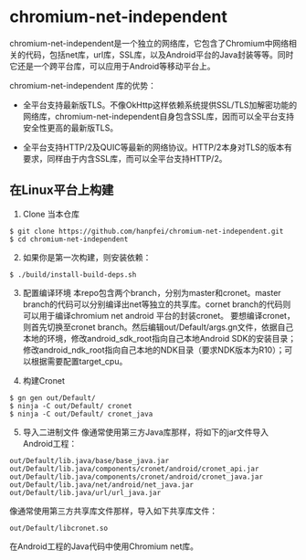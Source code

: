 # chromium-net-independent

chromium-net-independent是一个独立的网络库，它包含了Chromium中网络相关的代码，包括net库，url库，SSL库，以及Android平台的Java封装等等。同时它还是一个跨平台库，可以应用于Android等移动平台上。

chromium-net-independent 库的优势：
 * 全平台支持最新版TLS。不像OkHttp这样依赖系统提供SSL/TLS加解密功能的网络库，chromium-net-independent自身包含SSL库，因而可以全平台支持安全性更高的最新版TLS。

* 全平台支持HTTP/2及QUIC等最新的网络协议。HTTP/2本身对TLS的版本有要求，同样由于内含SSL库，而可以全平台支持HTTP/2。

## 在Linux平台上构建

1. Clone 当本仓库
```
$ git clone https://github.com/hanpfei/chromium-net-independent.git
$ cd chromium-net-independent
```

2. 如果你是第一次构建，则安装依赖：
```
$ ./build/install-build-deps.sh
```

3. 配置编译环境
本repo包含两个branch，分别为master和cronet。master branch的代码可以分别编译出net等独立的共享库。cornet branch的代码则可以用于编译chromium net android 平台的封装cronet。
要想编译cronet，则首先切换至cronet branch。然后编辑out/Default/args.gn文件，依据自己本地的环境，修改android_sdk_root指向自己本地Android SDK的安装目录；修改android_ndk_root指向自己本地的NDK目录（要求NDK版本为R10）；可以根据需要配置target_cpu。

4. 构建Cronet
```
$ gn gen out/Default/
$ ninja -C out/Default/ cronet
$ ninja -C out/Default/ cronet_java
```

5. 导入二进制文件
像通常使用第三方Java库那样，将如下的jar文件导入Android工程：
```
out/Default/lib.java/base/base_java.jar
out/Default/lib.java/components/cronet/android/cronet_api.jar
out/Default/lib.java/components/cronet/android/cronet_java.jar
out/Default/lib.java/net/android/net_java.jar
out/Default/lib.java/url/url_java.jar
```
像通常使用第三方共享库文件那样，导入如下共享库文件：
```
out/Default/libcronet.so
```

在Android工程的Java代码中使用Chromium net库。
